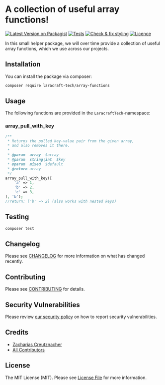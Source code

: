 # A collection of useful array functions!

[![Latest Version on Packagist](https://img.shields.io/packagist/v/laracraft-tech/array-functions.svg?style=flat-square)](https://packagist.org/packages/laracraft-tech/array-functions)
[![Tests](https://github.com/laracraft-tech/array-functions/actions/workflows/run-tests.yml/badge.svg?branch=main)](https://github.com/laracraft-tech/array-functions/actions/workflows/run-tests.yml)
[![Check & fix styling](https://github.com/laracraft-tech/array-functions/actions/workflows/fix-php-code-style-issues.yml/badge.svg?branch=main)](https://github.com/laracraft-tech/array-functions/actions/workflows/fix-php-code-style-issues.yml)
[![Licence](https://img.shields.io/packagist/l/laracraft-tech/array-functions.svg?style=flat-square)](https://packagist.org/packages/laracraft-tech/array-functions)
<!--[![Total Downloads](https://img.shields.io/packagist/dt/laracraft-tech/array-functions.svg?style=flat-square)](https://packagist.org/packages/laracraft-tech/array-functions)-->

In this small helper package, we will over time provide a collection of useful array functions,
which we use across our projects. 

## Installation

You can install the package via composer:

```bash
composer require laracraft-tech/array-functions
```

## Usage

The following functions are provided in the `LaracraftTech`-namespace:

### array_pull_with_key

```php
/**
 * Returns the pulled key-value pair from the given array,
 * and also removes it there.
 *
 * @param  array  $array
 * @param  string|int  $key
 * @param  mixed  $default
 * @return array
 */
array_pull_with_key([
    'a' => 1,
    'b' => 2,
    'c' => 3,
], 'b');
//return: ['b' => 2] (also works with nested keys)
```

## Testing

```bash
composer test
```

## Changelog

Please see [CHANGELOG](CHANGELOG.md) for more information on what has changed recently.

## Contributing

Please see [CONTRIBUTING](https://github.com/laracraft-tech/.github/blob/main/CONTRIBUTING.md) for details.

## Security Vulnerabilities

Please review [our security policy](../../security/policy) on how to report security vulnerabilities.

## Credits

- [Zacharias Creutznacher](https://github.com/laracraft-tech)
- [All Contributors](../../contributors)

## License

The MIT License (MIT). Please see [License File](LICENSE.md) for more information.
